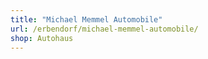 ```yaml
---
title: "Michael Memmel Automobile"
url: /erbendorf/michael-memmel-automobile/
shop: Autohaus
---
```

